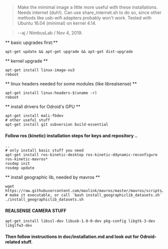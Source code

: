 >Make the mimimal image a little more useful with these installations.
Needs internet (duh!). Can use share_internet.sh to do so, since other
methods like usb-wifi adapters probably won't work. Tested with Ubuntu
16.04 (minimal) on kernel 4.14.

>   --aj / NimbusLab / Nov 4, 2019.

** basic upgrades first:**
```
apt-get update && apt-get upgrade && apt-get dist-upgrade
```
** kernel upgrade **
```
apt-get install linux-image-xu3
reboot
```

** linux headers needed for some modules (like librealsense) **
```
apt-get install linux-headers-$(uname -r)
reboot
```

** install drivers for Odroid's GPU **
```
apt-get install mali-fbdev
# other useful stuff
apt-get install git subversion build-essential
```

#### Follow ros (kinetic) installation steps for keys and repository ..
```
..
# only install basic stuff you need
apt-get install ros-kinetic-desktop ros-kinetic-ddynamic-reconfigure ros-kinetic-mavros*
rosdep init
rosdep update
```

** install geographic lib, needed by mavros **
```
wget https://raw.githubusercontent.com/mavlink/mavros/master/mavros/scripts/install_geographiclib_datasets.sh
# make it executable, or call `bash install_geographiclib_datasets.sh`
./install_geographiclib_datasets.sh
```


#### REALSENSE CAMERA STUFF
```
apt-get install libssl-dev libusb-1.0-0-dev pkg-config libgtk-3-dev libglfw3-dev
```
#### Then follow instructions in doc/installation.md and look out for Odroid-related stuff.
